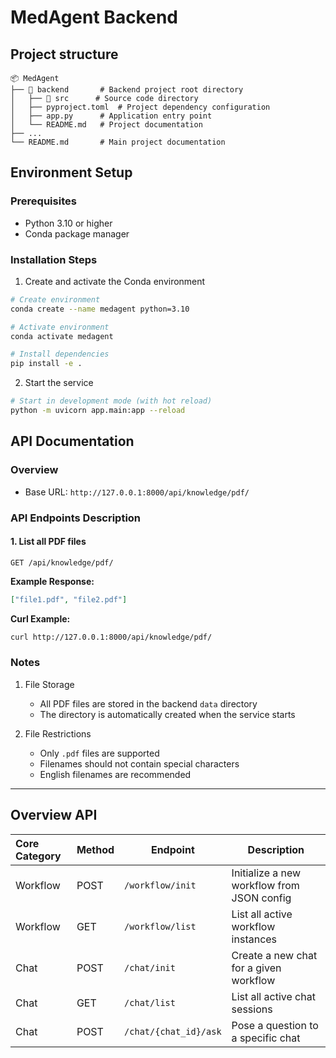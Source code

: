 # MedAgent Backend

## Project structure
```
📦 MedAgent 
├── 📁 backend       # Backend project root directory
│   ├── 📁 src      # Source code directory
│   ├── pyproject.toml  # Project dependency configuration
│   ├── app.py      # Application entry point
│   └── README.md   # Project documentation
├── ...   
└── README.md       # Main project documentation
```

## Environment Setup

### Prerequisites
- Python 3.10 or higher
- Conda package manager

### Installation Steps
1. Create and activate the Conda environment
```bash
# Create environment
conda create --name medagent python=3.10

# Activate environment
conda activate medagent

# Install dependencies
pip install -e .
```

2. Start the service
```bash
# Start in development mode (with hot reload)
python -m uvicorn app.main:app --reload
```

## API Documentation

### Overview
- Base URL: `http://127.0.0.1:8000/api/knowledge/pdf/`

### API Endpoints Description

#### 1. List all PDF files
```http
GET /api/knowledge/pdf/
```

**Example Response:**
```json
["file1.pdf", "file2.pdf"]
```

**Curl Example:**
```bash
curl http://127.0.0.1:8000/api/knowledge/pdf/
```

### Notes
1. File Storage
   - All PDF files are stored in the backend `data` directory
   - The directory is automatically created when the service starts

2. File Restrictions
   - Only `.pdf` files are supported
   - Filenames should not contain special characters
   - English filenames are recommended

---

## Overview API

| Core Category | Method | Endpoint              | Description                                |
|:--------------|--------|-----------------------|--------------------------------------------|
| Workflow      | POST   | `/workflow/init`      | Initialize a new workflow from JSON config |
| Workflow      | GET    | `/workflow/list`      | List all active workflow instances         |
| Chat          | POST   | `/chat/init`          | Create a new chat for a given workflow     |
| Chat          | GET    | `/chat/list`          | List all active chat sessions              |
| Chat          | POST   | `/chat/{chat_id}/ask` | Pose a question to a specific chat         |
